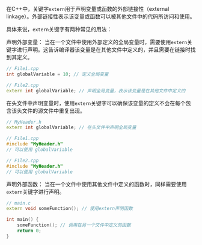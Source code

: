 ​	在C++中，关键字`extern`用于声明变量或函数的外部链接性（external linkage）。外部链接性表示该变量或函数可以被其他文件中的代码所访问和使用。

具体来说，`extern`关键字有两种常见的用法：

声明外部变量： 当在一个文件中使用外部定义的全局变量时，需要使用`extern`关键字进行声明。这告诉编译器该变量是在其他文件中定义的，并且需要在链接时找到其定义。

```c++
// File1.cpp
int globalVariable = 10; // 定义全局变量

// File2.cpp
extern int globalVariable; // 声明全局变量，表示该变量是在其他文件中定义的
```

在头文件中声明变量时，使用`extern`关键字可以确保该变量的定义不会在每个包含该头文件的源文件中重复出现。

```c++
// MyHeader.h
extern int globalVariable; // 在头文件中声明全局变量

// File1.cpp
#include "MyHeader.h"
// 可以使用 globalVariable

// File2.cpp
#include "MyHeader.h"
// 可以使用 globalVariable
```

声明外部函数： 当在一个文件中使用其他文件中定义的函数时，同样需要使用`extern`关键字进行声明。

```c++
// main.c
extern void someFunction(); // 使用extern声明函数

int main() {
    someFunction(); // 调用在另一个文件中定义的函数
    return 0;
}
```

